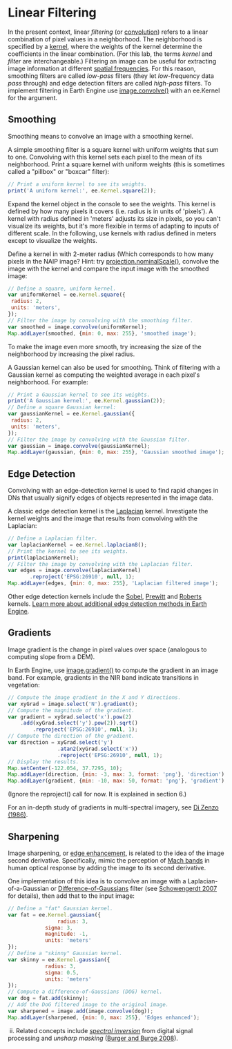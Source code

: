 # Linear Filtering

In the present context, linear *filtering* (or [convolution](http://www.dspguide.com/ch24/1.htm)) refers to a linear combination of pixel values in a neighborhood. The neighborhood is specified by a [kernel](https://en.wikipedia.org/wiki/Kernel_(image_processing)), where the weights of the kernel determine the coefficients in the linear combination. (For this lab, the terms *kernel* and *filter* are interchangeable.) Filtering an image can be useful for extracting image information at different [spatial frequencies](http://www.dspguide.com/ch24/5.htm). For this reason, smoothing filters are called *low-pass* filters (they let *low*-frequency data *pass* through) and edge detection filters are called *high-pass* filters. To implement filtering in Earth Engine use [image.convolve()](https://developers.google.com/earth-engine/guides/image_convolutions) with an ee.Kernel for the argument.

## Smoothing

Smoothing means to convolve an image with a smoothing kernel. 


A simple smoothing filter is a square kernel with uniform weights that sum to one. Convolving with this kernel sets each pixel to the mean of its neighborhood. Print a square kernel with uniform weights (this is sometimes called a "pillbox" or "boxcar" filter):

```javascript
// Print a uniform kernel to see its weights.
print('A uniform kernel:', ee.Kernel.square(2));
```

Expand the kernel object in the console to see the weights. This kernel is defined by how many pixels it covers (i.e. radius is in units of 'pixels'). A kernel with radius defined in 'meters' adjusts its size in pixels, so you can't visualize its weights, but it's more flexible in terms of adapting to inputs of different scale. In the following, use kernels with radius defined in meters except to visualize the weights.


Define a kernel in with 2-meter radius (Which corresponds to how many pixels in the NAIP image? Hint: try [projection.nominalScale()](https://developers.google.com/earth-engine/guides/projections), convolve the image with the kernel and compare the input image with the smoothed image:

```javascript
// Define a square, uniform kernel.
var uniformKernel = ee.Kernel.square({
 radius: 2,
 units: 'meters',
});
// Filter the image by convolving with the smoothing filter.
var smoothed = image.convolve(uniformKernel);
Map.addLayer(smoothed, {min: 0, max: 255}, 'smoothed image');
```


To make the image even more smooth, try increasing the size of the neighborhood by increasing the pixel radius.


A Gaussian kernel can also be used for smoothing. Think of filtering with a Gaussian kernel as computing the weighted average in each pixel's neighborhood. For example:

```javascript
// Print a Gaussian kernel to see its weights.
print('A Gaussian kernel:', ee.Kernel.gaussian(2));
// Define a square Gaussian kernel:
var gaussianKernel = ee.Kernel.gaussian({
 radius: 2,
 units: 'meters',
});
// Filter the image by convolving with the Gaussian filter.
var gaussian = image.convolve(gaussianKernel);
Map.addLayer(gaussian, {min: 0, max: 255}, 'Gaussian smoothed image');
```

## Edge Detection

Convolving with an edge-detection kernel is used to find rapid changes in DNs that usually signify edges of objects represented in the image data. 


A classic edge detection kernel is the [Laplacian](https://en.wikipedia.org/wiki/Discrete_Laplace_operator) kernel. Investigate the kernel weights and the image that results from convolving with the Laplacian:

```javascript
// Define a Laplacian filter.
var laplacianKernel = ee.Kernel.laplacian8();
// Print the kernel to see its weights.
print(laplacianKernel);
// Filter the image by convolving with the Laplacian filter.
var edges = image.convolve(laplacianKernel)
       .reproject('EPSG:26910', null, 1);
Map.addLayer(edges, {min: 0, max: 255}, 'Laplacian filtered image');
```


Other edge detection kernels include the [Sobel](https://en.wikipedia.org/wiki/Sobel_operator), [Prewitt](https://en.wikipedia.org/wiki/Prewitt_operator) and [Roberts](https://en.wikipedia.org/wiki/Roberts_cross) kernels. [Learn more about additional edge detection methods in Earth Engine](https://developers.google.com/earth-engine/image_edges).

## Gradients

Image gradient is the change in pixel values over space (analogous to computing slope from a DEM). 


In Earth Engine, use [image.gradient()](https://developers.google.com/earth-engine/guides/image_gradients) to compute the gradient in an image band. For example, gradients in the NIR band indicate transitions in vegetation:

```javascript
// Compute the image gradient in the X and Y directions.
var xyGrad = image.select('N').gradient();
// Compute the magnitude of the gradient.
var gradient = xyGrad.select('x').pow(2)
    .add(xyGrad.select('y').pow(2)).sqrt()
  		.reproject('EPSG:26910', null, 1);
// Compute the direction of the gradient.
var direction = xyGrad.select('y')
				.atan2(xyGrad.select('x'))
				.reproject('EPSG:26910', null, 1);
// Display the results.
Map.setCenter(-122.054, 37.7295, 10);
Map.addLayer(direction, {min: -3, max: 3, format: 'png'}, 'direction');
Map.addLayer(gradient, {min: -10, max: 50, format: 'png'}, 'gradient');
```


 (Ignore the reproject() call for now. It is explained in section 6.)

For an in-depth study of gradients in multi-spectral imagery, see [Di Zenzo (1986)](http://www.sciencedirect.com/science/article/pii/0734189X86902239).

## Sharpening

Image sharpening, or [edge enhancement](http://www.dspguide.com/ch24/2.htm), is related to the idea of the image second derivative. Specifically, mimic the perception of [Mach bands](https://en.wikipedia.org/wiki/Mach_bands) in human optical response by adding the image to its second derivative. 


One implementation of this idea is to convolve an image with a Laplacian-of-a-Gaussian or [Difference-of-Gaussians](https://en.wikipedia.org/wiki/Difference_of_Gaussians) filter (see [Schowengerdt 2007](http://www.sciencedirect.com/science/book/9780123694072) for details), then add that to the input image: 

```javascript
// Define a "fat" Gaussian kernel.
var fat = ee.Kernel.gaussian({
				radius: 3,
 			sigma: 3,
 			magnitude: -1,
 			units: 'meters'
});
// Define a "skinny" Gaussian kernel.
var skinny = ee.Kernel.gaussian({
 			radius: 3,
 			sigma: 0.5,
 			units: 'meters'
});
// Compute a difference-of-Gaussians (DOG) kernel.
var dog = fat.add(skinny);
// Add the DoG filtered image to the original image.
var sharpened = image.add(image.convolve(dog));
Map.addLayer(sharpened, {min: 0, max: 255}, 'Edges enhanced');
```


​            ii.     Related concepts include [*spectral inversion*](http://www.dspguide.com/ch14/5.htm) from digital signal processing and *unsharp masking* ([Burger and Burge 2008](http://imagingbook.com/)).